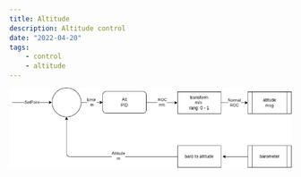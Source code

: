 ```yaml
---
title: Altitude
description: Altitude control
date: "2022-04-20"
tags:
    - control
    - altitude
---
```


![](images/control.drawio.png)